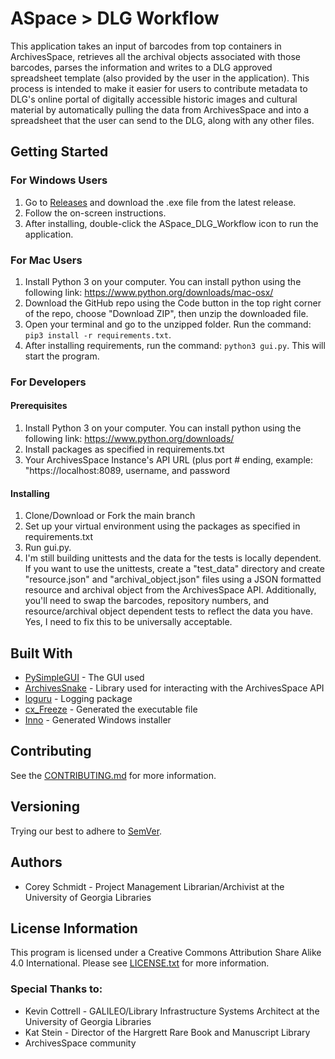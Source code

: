# ASpace > DLG Workflow

This application takes an input of barcodes from top containers in ArchivesSpace, retrieves all the archival objects
associated with those barcodes, parses the information and writes to a DLG approved spreadsheet template (also provided
by the user in the application). This process is intended to make it easier for users to contribute metadata to DLG's 
online portal of digitally accessible historic images and cultural material by automatically pulling the data from
ArchivesSpace and into a spreadsheet that the user can send to the DLG, along with any other files.

## Getting Started

### For Windows Users
1. Go to [Releases](https://github.com/uga-libraries/dlg-uga_aspace_workflow/releases) and download the .exe file from 
the latest release.
2. Follow the on-screen instructions.
3. After installing, double-click the ASpace_DLG_Workflow icon to run the application.

### For Mac Users
1. Install Python 3 on your computer. You can install python using the following link:
https://www.python.org/downloads/mac-osx/
2. Download the GitHub repo using the Code button in the top right corner of the repo, choose "Download ZIP", then unzip
the downloaded file.
3. Open your terminal and go to the unzipped folder. Run the command: `pip3 install -r requirements.txt`.
4. After installing requirements, run the command: `python3 gui.py`. This will start the program.

### For Developers

#### Prerequisites
1. Install Python 3 on your computer. You can install python using the following link:
https://www.python.org/downloads/
2. Install packages as specified in requirements.txt
3. Your ArchivesSpace Instance's API URL (plus port # ending, example: "https://localhost:8089, username, and password

#### Installing
1. Clone/Download or Fork the main branch
2. Set up your virtual environment using the packages as specified in requirements.txt
3. Run gui.py.
4. I'm still building unittests and the data for the tests is locally dependent. If you want to use the unittests, 
create a "test_data" directory and create "resource.json" and "archival_object.json" files using a JSON formatted 
resource and archival object from the ArchivesSpace API. Additionally, you'll need to swap the barcodes, repository 
numbers, and resource/archival object dependent tests to reflect the data you have. Yes, I need to fix this to be
universally acceptable.

## Built With
* [PySimpleGUI](https://github.com/PySimpleGUI/PySimpleGUI) - The GUI used
* [ArchivesSnake](https://github.com/archivesspace-labs/ArchivesSnake) - Library used for interacting with the 
ArchivesSpace API
* [loguru](https://pypi.org/project/loguru/) - Logging package
* [cx_Freeze](https://cx-freeze.readthedocs.io/en/latest/) - Generated the executable file
* [Inno](https://jrsoftware.org/isinfo.php) - Generated Windows installer

## Contributing
See the [CONTRIBUTING.md](CONTRIBUTING.md) for more information.

## Versioning
Trying our best to adhere to [SemVer](https://semver.org/).

## Authors
* Corey Schmidt - Project Management Librarian/Archivist at the University of Georgia Libraries

## License Information

This program is licensed under a Creative Commons Attribution Share Alike 4.0 International. Please see [LICENSE.txt](LICENSE.txt) for 
more information.

### Special Thanks to:
* Kevin Cottrell - GALILEO/Library Infrastructure Systems Architect at the University of Georgia Libraries
* Kat Stein - Director of the Hargrett Rare Book and Manuscript Library
* ArchivesSpace community
